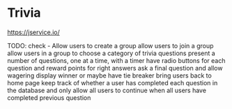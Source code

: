 # Trivia

https://jservice.io/

TODO:
check - Allow users to create a group
allow users to join a group
allow users in a group to choose a category of trivia questions
present a number of questions, one at a time, with a timer
have radio buttons for each question and reward points for right answers
ask a final question and allow wagering
display winner or maybe have tie breaker
bring users back to home page
keep track of whether a user has completed each question in the database and only
allow all users to continue when all users have completed previous question
